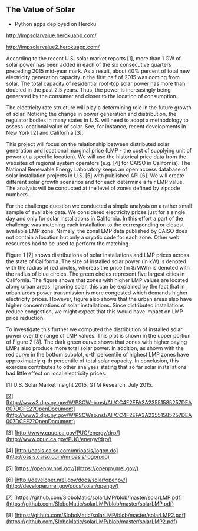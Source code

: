 ## The Value of Solar

* Python apps deployed on Heroku

http://lmpsolarvalue.herokuapp.com/

http://lmpsolarvalue2.herokuapp.com/

According to the recent U.S. solar market reports [1], more than 1 GW of solar power has been added in each of the six consecutive quarters preceding 2015 mid-year mark. As a result, about 40% percent of total new electricity generation capacity in the first half of 2015 was coming from solar. The total capacity of residential roof-top solar power has more than doubled in the past 2.5 years. Thus, the power is increasingly being generated by the consumer and closer to the location of consumption. 

The electricity rate structure will play a determining role in the future growth of solar. Noticing the change in power generation and distribution, the regulator bodies in many states in U.S. will need to adopt a methodology to assess locational value of solar. See, for instance, recent developments in New York [2] and California [3]. 

This project will focus on the relationship between distributed solar generation and locational marginal price (LMP - the cost of supplying unit of power at a specific location). We will use the historical price data from the websites of regional system operators (e.g. [4] for CAISO in California). The National Renewable Energy Laboratory keeps an open access database of solar installation projects in U.S. [5] with published API [6]. We will create different solar growth scenarios and for each determine a fair LMP value. The analysis will be conducted at the level of zones defined by zipcode numbers.

For the challenge question we conducted a simple analysis on a rather small sample of available data. We considered electricity prices just for a single day and only for solar installations in California. In this effort a part of the challenge was matching each installation to the corresponding or closest available LMP zone. Namely, the zonal LMP data published by CAISO does not contain a location but only a cryptic code for each zone. Other web resources had to be used to perform the matching.

Figure 1 [7] shows distributions of solar installations and LMP prices across the state of California. The size of installed solar power (in kW) is denoted with the radius of red circles, whereas the price (in $/MWh) is denoted with the radius of blue circles. The green circles represent five largest cities in California. The figure shows that zones with higher LMP values are located along urban areas. Ignoring solar, this can be explained by the fact that in urban areas power transmission is more congested which demands higher electricity prices. However, figure also shows that the urban areas also have higher concentrations of solar installations. Since distributed installations reduce congestion, we might expect that this would have impact on LMP price reduction. 

To investigate this further we computed the distribution of installed solar power over the range of LMP values. This plot is shown in the upper portion of Figure 2 [8]. The dark green curve shows that zones with higher paying LMPs also produce more total solar power. In addition, as shown with the red curve in the bottom subplot, q-th percentile of highest LMP zones have approximately q-th percentile of total solar capacity. In conclusion, this exercise contributes to other analyses stating that so far solar installations had little effect on local electricity prices.  

[1] U.S. Solar Market Insight 2015, GTM Research, July 2015.

[2] [http://www3.dps.ny.gov/W/PSCWeb.nsf/All/CC4F2EFA3A23551585257DEA007DCFE2?OpenDocument](http://www3.dps.ny.gov/W/PSCWeb.nsf/All/CC4F2EFA3A23551585257DEA007DCFE2?OpenDocument)

[3] [http://www.cpuc.ca.gov/PUC/energy/drp/](http://www.cpuc.ca.gov/PUC/energy/drp/) 

[4] [http://oasis.caiso.com/mrioasis/logon.do](http://oasis.caiso.com/mrioasis/logon.do)

[5] [https://openpv.nrel.gov/](https://openpv.nrel.gov/) 

[6] [http://developer.nrel.gov/docs/solar/openpv/](http://developer.nrel.gov/docs/solar/openpv/) 

[7] [https://github.com/SloboMatic/solarLMP/blob/master/solarLMP.pdf](https://github.com/SloboMatic/solarLMP/blob/master/solarLMP.pdf)

[8] [https://github.com/SloboMatic/solarLMP/blob/master/solarLMP2.pdf](https://github.com/SloboMatic/solarLMP/blob/master/solarLMP2.pdf)
